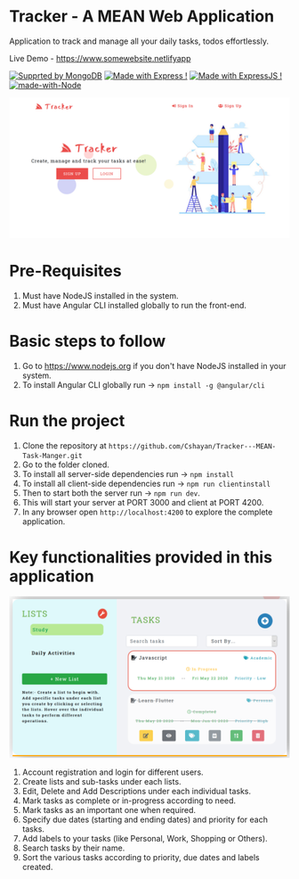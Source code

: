 # Tracker - A MEAN Web Application

Application to track and manage all your daily tasks, todos effortlessly.

Live Demo - https://www.somewebsite.netlifyapp

[![Supprted by MongoDB](https://img.shields.io/badge/MongoDB-1f425f.svg)](https://www.latex-project.org/)
[![Made with Express !](https://img.shields.io/badge/Express-1abc9c.svg)](https://GitHub.com/Naereen/ama)
[![Made with ExpressJS !](https://img.shields.io/badge/Angular-1abc9c.svg)](https://GitHub.com/Naereen/ama)
[![made-with-Node](https://img.shields.io/badge/NodeJS-1f425f.svg)](https://www.latex-project.org/)

![Alt text](client/src/assets/img/ss1.png "Home UI")

# Pre-Requisites

1.  Must have NodeJS installed in the system.
2.  Must have Angular CLI installed globally to run the front-end.

# Basic steps to follow

1.  Go to https://www.nodejs.org if you don't have NodeJS installed in your system.
2.  To install Angular CLI globally run -> `npm install -g @angular/cli`

# Run the project

1. Clone the repository at `https://github.com/Cshayan/Tracker---MEAN-Task-Manger.git`
2. Go to the folder cloned.
3. To install all server-side dependencies run -> `npm install`
4. To install all client-side dependencies run -> `npm run clientinstall`
5. Then to start both the server run -> `npm run dev`.
6. This will start your server at PORT 3000 and client at PORT 4200.
7. In any browser open `http://localhost:4200` to explore the complete application.

# Key functionalities provided in this application

![Alt text](client/src/assets/img/ss2.png "Dashboard")

1. Account registration and login for different users.
2. Create lists and sub-tasks under each lists.
3. Edit, Delete and Add Descriptions under each individual tasks.
4. Mark tasks as complete or in-progress according to need.
5. Mark tasks as an important one when required.
6. Specify due dates (starting and ending dates) and priority for each tasks.
7. Add labels to your tasks (like Personal, Work, Shopping or Others).
8. Search tasks by their name.
9. Sort the various tasks according to priority, due dates and labels created.
